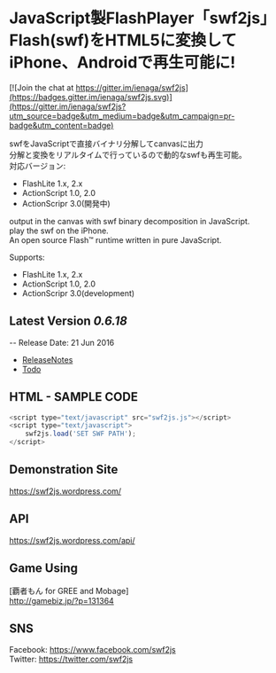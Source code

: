 JavaScript製FlashPlayer「swf2js」Flash(swf)をHTML5に変換してiPhone、Androidで再生可能に!
======

[![Join the chat at https://gitter.im/ienaga/swf2js](https://badges.gitter.im/ienaga/swf2js.svg)](https://gitter.im/ienaga/swf2js?utm_source=badge&utm_medium=badge&utm_campaign=pr-badge&utm_content=badge)

swfをJavaScriptで直接バイナリ分解してcanvasに出力  
分解と変換をリアルタイムで行っているので動的なswfも再生可能。  
対応バージョン: 
* FlashLite 1.x, 2.x
* ActionScript 1.0, 2.0
* ActionScripr 3.0(開発中)


output in the canvas with swf binary decomposition in JavaScript.  
play the swf on the iPhone.  
An open source Flash™ runtime written in pure JavaScript.

Supports: 
* FlashLite 1.x, 2.x
* ActionScript 1.0, 2.0
* ActionScripr 3.0(development)


## Latest Version *0.6.18*  

-- Release Date: 21 Jun 2016  

* [ReleaseNotes](https://github.com/ienaga/swf2js/wiki/Release-Notes)  
* [Todo](https://github.com/ienaga/swf2js/wiki/Todo)  


## HTML - SAMPLE CODE

```JavaScript
<script type="text/javascript" src="swf2js.js"></script>
<script type="text/javascript">
    swf2js.load('SET SWF PATH');
</script>  
```


## Demonstration Site  

https://swf2js.wordpress.com/  


## API  

https://swf2js.wordpress.com/api/   


## Game Using  

[覇者もん for GREE and Mobage]  
http://gamebiz.jp/?p=131364  


## SNS  

Facebook: https://www.facebook.com/swf2js  
Twitter: https://twitter.com/swf2js  





